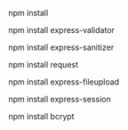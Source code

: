 npm install

npm install express-validator

npm install express-sanitizer

npm install request

npm install express-fileupload

npm install express-session

npm install bcrypt
